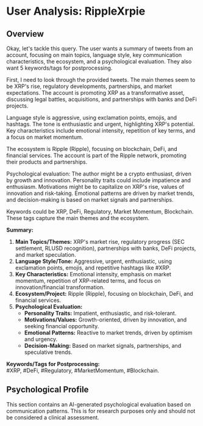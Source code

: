 # User Analysis: RippleXrpie

## Overview

<think>
Okay, let's tackle this query. The user wants a summary of tweets from an account, focusing on main topics, language style, key communication characteristics, the ecosystem, and a psychological evaluation. They also want 5 keywords/tags for postprocessing.

First, I need to look through the provided tweets. The main themes seem to be XRP's rise, regulatory developments, partnerships, and market expectations. The account is promoting XRP as a transformative asset, discussing legal battles, acquisitions, and partnerships with banks and DeFi projects.

Language style is aggressive, using exclamation points, emojis, and hashtags. The tone is enthusiastic and urgent, highlighting XRP's potential. Key characteristics include emotional intensity, repetition of key terms, and a focus on market momentum.

The ecosystem is Ripple (Ripple), focusing on blockchain, DeFi, and financial services. The account is part of the Ripple network, promoting their products and partnerships.

Psychological evaluation: The author might be a crypto enthusiast, driven by growth and innovation. Personality traits could include impatience and enthusiasm. Motivations might be to capitalize on XRP's rise, values of innovation and risk-taking. Emotional patterns are driven by market trends, and decision-making is based on market signals and partnerships.

Keywords could be XRP, DeFi, Regulatory, Market Momentum, Blockchain. These tags capture the main themes and the ecosystem.
</think>

**Summary:**  
1. **Main Topics/Themes:** XRP's market rise, regulatory progress (SEC settlement, RLUSD recognition), partnerships with banks, DeFi projects, and market speculation.  
2. **Language Style/Tone:** Aggressive, urgent, enthusiastic, using exclamation points, emojis, and repetitive hashtags like #XRP.  
3. **Key Characteristics:** Emotional intensity, emphasis on market momentum, repetition of XRP-related terms, and focus on innovation/financial transformation.  
4. **Ecosystem/Project:** Ripple (Ripple), focusing on blockchain, DeFi, and financial services.  
5. **Psychological Evaluation:**  
   - **Personality Traits:** Impatient, enthusiastic, and risk-tolerant.  
   - **Motivations/Values:** Growth-oriented, driven by innovation, and seeking financial opportunity.  
   - **Emotional Patterns:** Reactive to market trends, driven by optimism and urgency.  
   - **Decision-Making:** Based on market signals, partnerships, and speculative trends.  

**Keywords/Tags for Postprocessing:**  
#XRP, #DeFi, #Regulatory, #MarketMomentum, #Blockchain.

## Psychological Profile

This section contains an AI-generated psychological evaluation based on communication patterns. This is for research purposes only and should not be considered a clinical assessment.